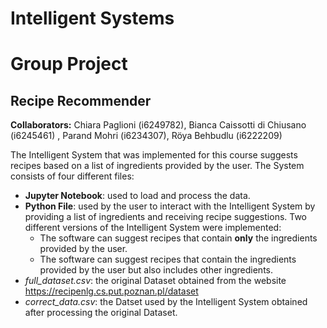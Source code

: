 # Intelligent Systems
# Group Project

## Recipe Recommender
**Collaborators:** Chiara Paglioni (i6249782), Bianca Caissotti di Chiusano (i6245461) , Parand Mohri (i6234307), 
Röya Behbudlu (i6222209)

The Intelligent System that was implemented for this course suggests recipes based on a list of ingredients 
provided by the user. The System consists of four different files: 

- **Jupyter Notebook**: used to load and process the data. 
- **Python File**: used by the user to interact with the Intelligent System by providing a list of ingredients and 
receiving recipe suggestions. Two different versions of the Intelligent System were implemented: 
  - The software can suggest recipes that contain **only** the ingredients provided by the user. 
  - The software can suggest recipes that contain the ingredients provided by the user but also includes other 
  ingredients. 
- *full_dataset.csv*: the original Dataset obtained from the website https://recipenlg.cs.put.poznan.pl/dataset
- *correct_data.csv*: the Datset used by the Intelligent System obtained after processing the original Dataset.
